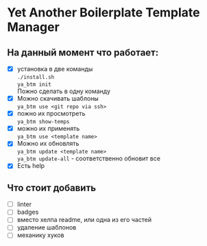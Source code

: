 # Yet Another Boilerplate Template Manager
  
## На данный момент что работает:  
- [x] установка в две команды  
`./install.sh`  
`ya_btm init`  
Пожно сделать в одну команду  
- [x] Можно скачивать шаблоны  
`ya_btm use <git repo via ssh>`  
- [x] пожно их просмотреть  
`ya_btm show-temps`
- [x] можно их применять  
`ya_btm use <template name>`  
- [x] Можно их обновлять  
`ya_btm update <template name>`  
`ya_btm update-all` - соответственно обновит все
- [x] Есть help
## Что стоит добавить
- [ ] linter
- [ ] badges
- [ ] вместо хелпа readme, или одна из его частей
- [ ] удаление шаблонов
- [ ] механику хуков
